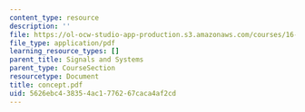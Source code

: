 ```yaml
---
content_type: resource
description: ''
file: https://ol-ocw-studio-app-production.s3.amazonaws.com/courses/16-01-unified-engineering-i-ii-iii-iv-fall-2005-spring-2006/5626ebc438354ac1776267caca4af2cd_concept.pdf
file_type: application/pdf
learning_resource_types: []
parent_title: Signals and Systems
parent_type: CourseSection
resourcetype: Document
title: concept.pdf
uid: 5626ebc4-3835-4ac1-7762-67caca4af2cd
---
```

